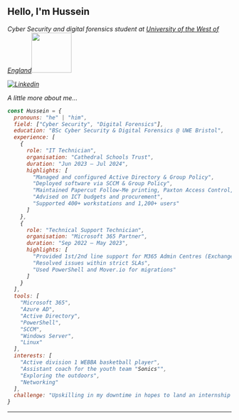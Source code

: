 <h2> Hello, I'm Hussein</h2>
<p><em> Cyber Security and digital forensics student at <a href="https://www.uwe.ac.uk">University of the West of England</a><img src="https://upload.wikimedia.org/wikipedia/commons/1/11/UWE_Bristol_logo.svg" width="90"
</em></p>

[![Linkedin](https://img.shields.io/badge/-MyLinkedin-blue?style=flat-square&logo=Linkedin&logoColor=white&link=https://www.linkedin.com/in/hussein-h-375a8224a/)](https://www.linkedin.com/in/hussein-h-375a8224a/)


A little more about me...  

```javascript
const Hussein = {
  pronouns: "he" | "him",
  field: ["Cyber Security", "Digital Forensics"],
  education: "BSc Cyber Security & Digital Forensics @ UWE Bristol",
  experience: [
    {
      role: "IT Technician",
      organisation: "Cathedral Schools Trust",
      duration: "Jun 2023 – Jul 2024",
      highlights: [
        "Managed and configured Active Directory & Group Policy",
        "Deployed software via SCCM & Group Policy",
        "Maintained Papercut Follow-Me printing, Paxton Access Control, Civica Catering, and IVMS CCTV systems",
        "Advised on ICT budgets and procurement",
        "Supported 400+ workstations and 1,200+ users"
      ]
    },
    {
      role: "Technical Support Technician",
      organisation: "Microsoft 365 Partner",
      duration: "Sep 2022 – May 2023",
      highlights: [
        "Provided 1st/2nd line support for M365 Admin Centres (Exchange, Security & Compliance, Azure AD)",
        "Resolved issues within strict SLAs",
        "Used PowerShell and Mover.io for migrations"
      ]
    }
  ],
  tools: [
    "Microsoft 365", 
    "Azure AD", 
    "Active Directory", 
    "PowerShell", 
    "SCCM", 
    "Windows Server", 
    "Linux"
  ],
  interests: [
    "Active division 1 WEBBA basketball player",
    "Assistant coach for the youth team "Sonics"",
    "Exploring the outdoors",
    "Networking"
  ],
  challenge: "Upskilling in my downtime in hopes to land an internship in the near future. Certifications include: CompTIA security + "
}

```


---
